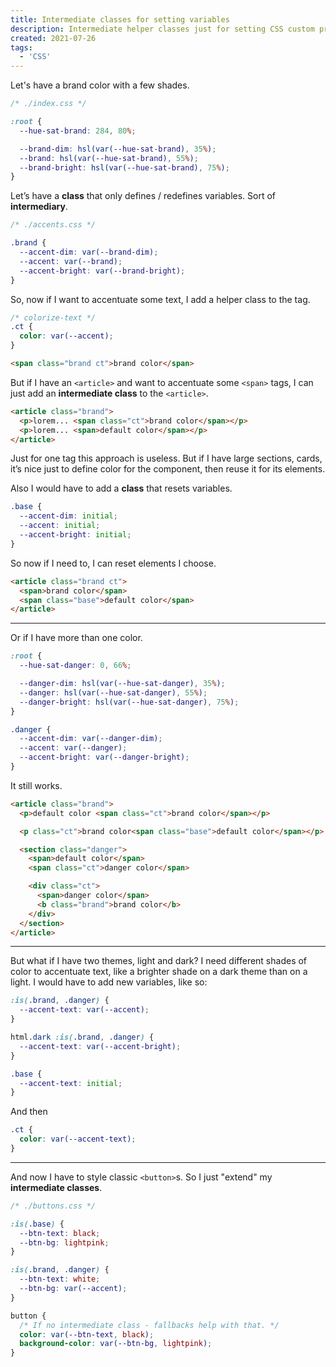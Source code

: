 ```yaml
---
title: Intermediate classes for setting variables
description: Intermediate helper classes just for setting CSS custom properties.
created: 2021-07-26
tags:
  - 'CSS'
---
```


Let's have a brand color with a few shades.

```css
/* ./index.css */

:root {
  --hue-sat-brand: 284, 80%;

  --brand-dim: hsl(var(--hue-sat-brand), 35%);
  --brand: hsl(var(--hue-sat-brand), 55%);
  --brand-bright: hsl(var(--hue-sat-brand), 75%);
}
```

Let’s have a **class** that only defines / redefines variables. Sort of **intermediary**.

```css
/* ./accents.css */

.brand {
  --accent-dim: var(--brand-dim);
  --accent: var(--brand);
  --accent-bright: var(--brand-bright);
}
```

So, now if I want to accentuate some text, I add a helper class to the tag.

```css
/* colorize-text */
.ct {
  color: var(--accent);
}
```

```html
<span class="brand ct">brand color</span>
```

But if I have an `<article>` and want to accentuate some `<span>` tags, I can just add an **intermediate class** to the `<article>`.

```html
<article class="brand">
  <p>lorem... <span class="ct">brand color</span></p>
  <p>lorem... <span>default color</span></p>
</article>
```

Just for one tag this approach is useless. But if I have large sections, cards, it’s nice just to define color for the component, then reuse it for its elements.

Also I would have to add a **class** that resets variables.

```css
.base {
  --accent-dim: initial;
  --accent: initial;
  --accent-bright: initial;
}
```

So now if I need to, I can reset elements I choose.

```html
<article class="brand ct">
  <span>brand color</span>
  <span class="base">default color</span>
</article>
```

---

Or if I have more than one color.

```css
:root {
  --hue-sat-danger: 0, 66%;

  --danger-dim: hsl(var(--hue-sat-danger), 35%);
  --danger: hsl(var(--hue-sat-danger), 55%);
  --danger-bright: hsl(var(--hue-sat-danger), 75%);
}

.danger {
  --accent-dim: var(--danger-dim);
  --accent: var(--danger);
  --accent-bright: var(--danger-bright);
}
```

It still works.

```html
<article class="brand">
  <p>default color <span class="ct">brand color</span></p>

  <p class="ct">brand color<span class="base">default color</span></p>

  <section class="danger">
    <span>default color</span>
    <span class="ct">danger color</span>

    <div class="ct">
      <span>danger color</span>
      <b class="brand">brand color</b>
    </div>
  </section>
</article>
```

---

But what if I have two themes, light and dark? I need different shades of color to accentuate text, like a brighter shade on a dark theme than on a light. I would have to add new variables, like so:

```css
:is(.brand, .danger) {
  --accent-text: var(--accent);
}

html.dark :is(.brand, .danger) {
  --accent-text: var(--accent-bright);
}

.base {
  --accent-text: initial;
}
```

And then

```css
.ct {
  color: var(--accent-text);
}
```

---

And now I have to style classic `<button>`s. So I just "extend" my **intermediate classes**.

```css
/* ./buttons.css */

:is(.base) {
  --btn-text: black;
  --btn-bg: lightpink;
}

:is(.brand, .danger) {
  --btn-text: white;
  --btn-bg: var(--accent);
}

button {
  /* If no intermediate class - fallbacks help with that. */
  color: var(--btn-text, black);
  background-color: var(--btn-bg, lightpink);
}
```
